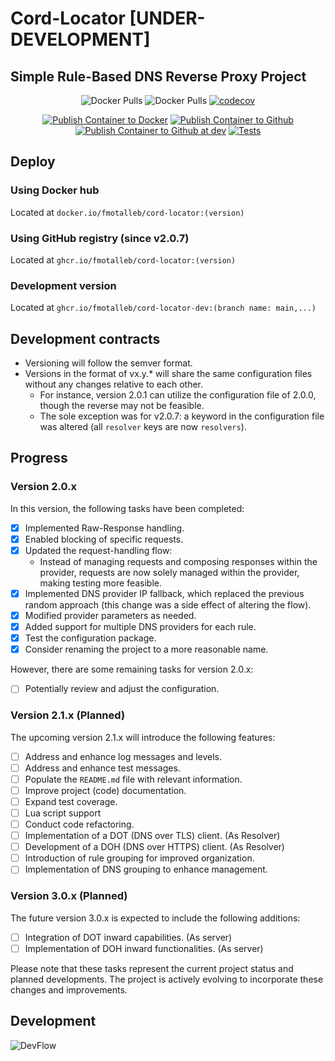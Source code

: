 # Cord-Locator [**UNDER-DEVELOPMENT**]

## Simple Rule-Based DNS Reverse Proxy Project

<div align="center">

![Docker Pulls<Depricated>](https://img.shields.io/docker/pulls/fmotalleb/mockery) ![Docker Pulls](https://img.shields.io/docker/pulls/fmotalleb/cord-locator) [![codecov](https://codecov.io/gh/FMotalleb/cord-locator/branch/main/graph/badge.svg?token=MPZZYK0LUJ)](https://codecov.io/gh/FMotalleb/cord-locator)

[![Publish Container to Docker](https://github.com/FMotalleb/cord-locator/actions/workflows/docker-reg.yml/badge.svg)](https://github.com/FMotalleb/cord-locator/actions/workflows/docker-reg.yml)
[![Publish Container to Github](https://github.com/FMotalleb/cord-locator/actions/workflows/github-reg.yml/badge.svg)](https://github.com/FMotalleb/cord-locator/actions/workflows/github-reg.yml)
[![Publish Container to Github at dev](https://github.com/FMotalleb/cord-locator/actions/workflows/github-reg-dev.yml/badge.svg)](https://github.com/FMotalleb/cord-locator/actions/workflows/github-reg-dev.yml)
[![Tests](https://github.com/FMotalleb/cord-locator/actions/workflows/tests.yml/badge.svg)](https://github.com/FMotalleb/cord-locator/actions/workflows/tests.yml)

</div>

## Deploy

### Using Docker hub

Located at `docker.io/fmotalleb/cord-locator:(version)`

### Using GitHub registry (since v2.0.7)

Located at `ghcr.io/fmotalleb/cord-locator:(version)`

### Development version

Located at `ghcr.io/fmotalleb/cord-locator-dev:(branch name: main,...)`

## Development contracts

* Versioning will follow the semver format.
* Versions in the format of vx.y.* will share the same configuration files without any changes relative to each other.
  * For instance, version 2.0.1 can utilize the configuration file of 2.0.0, though the reverse may not be feasible.
  * The sole exception was for v2.0.7: a keyword in the configuration file was altered (all `resolver` keys are now `resolvers`).

## Progress

### Version 2.0.x

In this version, the following tasks have been completed:

* [X] Implemented Raw-Response handling.
* [X] Enabled blocking of specific requests.
* [X] Updated the request-handling flow:
  * Instead of managing requests and composing responses within the provider, requests are now solely managed within the provider, making testing more feasible.
* [X] Implemented DNS provider IP fallback, which replaced the previous random approach (this change was a side effect of altering the flow).
* [X] Modified provider parameters as needed.
* [X] Added support for multiple DNS providers for each rule.
* [X] Test the configuration package.
* [X] Consider renaming the project to a more reasonable name.

However, there are some remaining tasks for version 2.0.x:

* [ ] Potentially review and adjust the configuration.

### Version 2.1.x (Planned)

The upcoming version 2.1.x will introduce the following features:

* [ ] Address and enhance log messages and levels.
* [ ] Address and enhance test messages.
* [ ] Populate the `README.md` file with relevant information.
* [ ] Improve project (code) documentation.
* [ ] Expand test coverage.
* [ ] Lua script support
* [ ] Conduct code refactoring.
* [ ] Implementation of a DOT (DNS over TLS) client. (As Resolver)
* [ ] Development of a DOH (DNS over HTTPS) client. (As Resolver)
* [ ] Introduction of rule grouping for improved organization.
* [ ] Implementation of DNS grouping to enhance management.

### Version 3.0.x (Planned)

The future version 3.0.x is expected to include the following additions:

* [ ] Integration of DOT inward capabilities. (As server)
* [ ] Implementation of DOH inward functionalities. (As server)

Please note that these tasks represent the current project status and planned developments. The project is actively evolving to incorporate these changes and improvements.

## Development

![DevFlow](https://github.com/FMotalleb/cord-locator/assets/30149519/33bfc423-cb14-48b6-ac95-120dfcf946ac)

